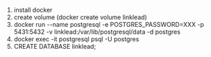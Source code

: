 1. install docker
2. create volume (docker create volume linklead)
3. docker run --name postgresql -e POSTGRES_PASSWORD=XXX -p 5431:5432 -v linklead:/var/lib/postgresql/data -d postgres
4. docker exec -it postgresql psql -U postgres
4. CREATE DATABASE linklead;